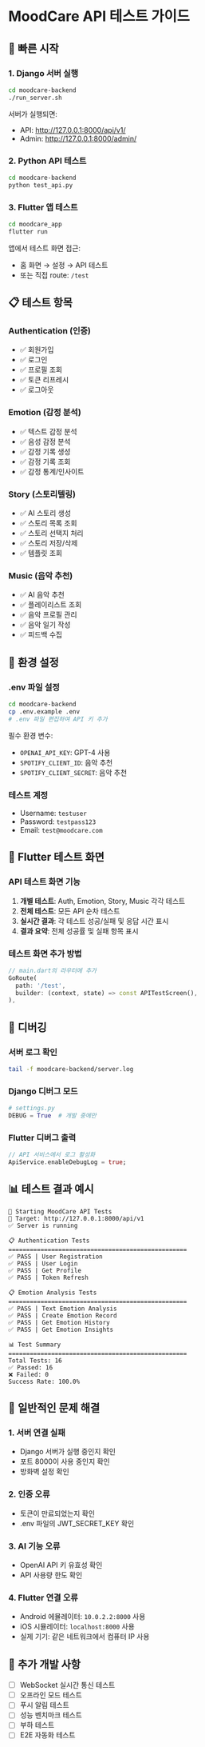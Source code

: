 # MoodCare API 테스트 가이드

## 🚀 빠른 시작

### 1. Django 서버 실행
```bash
cd moodcare-backend
./run_server.sh
```

서버가 실행되면:
- API: http://127.0.0.1:8000/api/v1/
- Admin: http://127.0.0.1:8000/admin/

### 2. Python API 테스트
```bash
cd moodcare-backend
python test_api.py
```

### 3. Flutter 앱 테스트
```bash
cd moodcare_app
flutter run
```

앱에서 테스트 화면 접근:
- 홈 화면 → 설정 → API 테스트
- 또는 직접 route: `/test`

## 📋 테스트 항목

### Authentication (인증)
- ✅ 회원가입
- ✅ 로그인
- ✅ 프로필 조회
- ✅ 토큰 리프레시
- ✅ 로그아웃

### Emotion (감정 분석)
- ✅ 텍스트 감정 분석
- ✅ 음성 감정 분석
- ✅ 감정 기록 생성
- ✅ 감정 기록 조회
- ✅ 감정 통계/인사이트

### Story (스토리텔링)
- ✅ AI 스토리 생성
- ✅ 스토리 목록 조회
- ✅ 스토리 선택지 처리
- ✅ 스토리 저장/삭제
- ✅ 템플릿 조회

### Music (음악 추천)
- ✅ AI 음악 추천
- ✅ 플레이리스트 조회
- ✅ 음악 프로필 관리
- ✅ 음악 일기 작성
- ✅ 피드백 수집

## 🔧 환경 설정

### .env 파일 설정
```bash
cd moodcare-backend
cp .env.example .env
# .env 파일 편집하여 API 키 추가
```

필수 환경 변수:
- `OPENAI_API_KEY`: GPT-4 사용
- `SPOTIFY_CLIENT_ID`: 음악 추천
- `SPOTIFY_CLIENT_SECRET`: 음악 추천

### 테스트 계정
- Username: `testuser`
- Password: `testpass123`
- Email: `test@moodcare.com`

## 📱 Flutter 테스트 화면

### API 테스트 화면 기능
1. **개별 테스트**: Auth, Emotion, Story, Music 각각 테스트
2. **전체 테스트**: 모든 API 순차 테스트
3. **실시간 결과**: 각 테스트 성공/실패 및 응답 시간 표시
4. **결과 요약**: 전체 성공률 및 실패 항목 표시

### 테스트 화면 추가 방법
```dart
// main.dart의 라우터에 추가
GoRoute(
  path: '/test',
  builder: (context, state) => const APITestScreen(),
),
```

## 🐛 디버깅

### 서버 로그 확인
```bash
tail -f moodcare-backend/server.log
```

### Django 디버그 모드
```python
# settings.py
DEBUG = True  # 개발 중에만
```

### Flutter 디버그 출력
```dart
// API 서비스에서 로그 활성화
ApiService.enableDebugLog = true;
```

## 📊 테스트 결과 예시

```
🚀 Starting MoodCare API Tests
📍 Target: http://127.0.0.1:8000/api/v1
✅ Server is running

📋 Authentication Tests
==================================================
✅ PASS | User Registration
✅ PASS | User Login
✅ PASS | Get Profile
✅ PASS | Token Refresh

📋 Emotion Analysis Tests
==================================================
✅ PASS | Text Emotion Analysis
✅ PASS | Create Emotion Record
✅ PASS | Get Emotion History
✅ PASS | Get Emotion Insights

📊 Test Summary
==================================================
Total Tests: 16
✅ Passed: 16
❌ Failed: 0
Success Rate: 100.0%
```

## 🚨 일반적인 문제 해결

### 1. 서버 연결 실패
- Django 서버가 실행 중인지 확인
- 포트 8000이 사용 중인지 확인
- 방화벽 설정 확인

### 2. 인증 오류
- 토큰이 만료되었는지 확인
- .env 파일의 JWT_SECRET_KEY 확인

### 3. AI 기능 오류
- OpenAI API 키 유효성 확인
- API 사용량 한도 확인

### 4. Flutter 연결 오류
- Android 에뮬레이터: `10.0.2.2:8000` 사용
- iOS 시뮬레이터: `localhost:8000` 사용
- 실제 기기: 같은 네트워크에서 컴퓨터 IP 사용

## 📝 추가 개발 사항

- [ ] WebSocket 실시간 통신 테스트
- [ ] 오프라인 모드 테스트
- [ ] 푸시 알림 테스트
- [ ] 성능 벤치마크 테스트
- [ ] 부하 테스트
- [ ] E2E 자동화 테스트